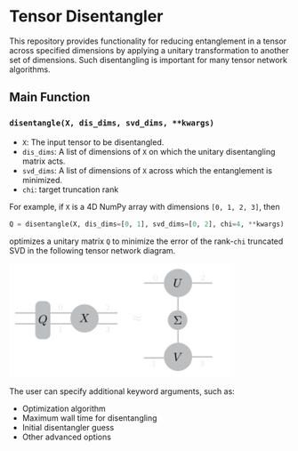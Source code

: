 # Tensor Disentangler

This repository provides functionality for reducing entanglement in a tensor across specified dimensions by applying a unitary transformation to another set of dimensions. Such disentangling is important for many tensor network algorithms.

## Main Function

### `disentangle(X, dis_dims, svd_dims, **kwargs)`

- `X`: The input tensor to be disentangled.
- `dis_dims`: A list of dimensions of `X` on which the unitary disentangling matrix acts.
- `svd_dims`: A list of dimensions of `X` across which the entanglement is minimized.
- `chi`: target truncation rank

For example, if `X` is a 4D NumPy array with dimensions `[0, 1, 2, 3]`, then

```python
Q = disentangle(X, dis_dims=[0, 1], svd_dims=[0, 2], chi=4, **kwargs)
```
optimizes a unitary matrix `Q` to minimize the error of the rank-`chi` truncated SVD in the following tensor network diagram. 

<img src="images/dis_4ten.svg" alt="Disentangling Diagram" width="400"/>

The user can specify additional keyword arguments, such as:
- Optimization algorithm
- Maximum wall time for disentangling
- Initial disentangler guess
- Other advanced options

